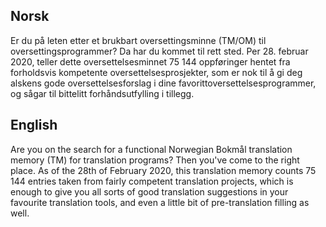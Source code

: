 ## Norsk

Er du på leten etter et brukbart oversettingsminne (TM/OM) til oversettingsprogrammer? Da har du kommet til rett sted. Per 28. februar 2020, teller dette oversettelsesminnet 75 144 oppføringer hentet fra forholdsvis kompetente oversettelsesprosjekter, som er nok til å gi deg alskens gode oversettelsesforslag i dine favorittoversettelsesprogrammer, og sågar til bittelitt forhåndsutfylling i tillegg.

## English

Are you on the search for a functional Norwegian Bokmål translation memory (TM) for translation programs? Then you've come to the right place. As of the 28th of February 2020, this translation memory counts 75 144 entries taken from fairly competent translation projects, which is enough to give you all sorts of good translation suggestions in your favourite translation tools, and even a little bit of pre-translation filling as well.
